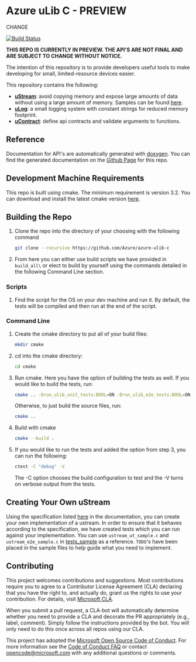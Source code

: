 # Azure uLib C - PREVIEW

CHANGE

[![Build Status](https://azure-iot-sdks.visualstudio.com/azure-iot-stuben/_apis/build/status/azure-iot-ulib/azure-iot-ulib-build?branchName=master)](https://azure-iot-sdks.visualstudio.com/azure-iot-stuben/_build/latest?definitionId=176&branchName=master)

**THIS REPO IS CURRENTLY IN PREVIEW. THE API'S ARE NOT FINAL AND ARE SUBJECT TO CHANGE WITHOUT NOTICE.**

The intention of this repository is to provide developers useful tools to make developing for small, limited-resource devices easier.

This repository contains the following:

* [**uStream**](https://azure.github.io/azure-ulib-c/ustream__base_8h.html): avoid copying memory and expose large amounts of data without using a large amount of memory. Samples can be found [here](https://github.com/Azure/azure-ulib-c/tree/master/samples).
* [**uLog**](https://azure.github.io/azure-ulib-c/ulog_8h.html): a small logging system with constant strings for reduced memory footprint.
* [**uContract**](https://azure.github.io/azure-ulib-c/ucontract_8h.html): define api contracts and validate arguments to functions.

## Reference

Documentation for API's are automatically generated with [doxygen](http://www.doxygen.nl/). You can find the generated documentation
on the [Github Page](https://azure.github.io/azure-ulib-c) for this repo.

## Development Machine Requirements

This repo is built using cmake. The minimum requirement is version 3.2. You can download and install the latest cmake version [here](https://cmake.org/).

## Building the Repo

1. Clone the repo into the directory of your choosing with the following command

    ```bash
    git clone --recursive https://github.com/Azure/azure-ulib-c
    ```

2. From here you can either use build scripts we have provided in `build_all\` or elect to build by yourself using the commands detailed in the following Command Line section.

### Scripts

1. Find the script for the OS on your dev machine and run it. By default, the tests will be compiled and then run at the end of the script.

### Command Line

1. Create the cmake directory to put all of your build files:

    ```bash
    mkdir cmake
    ```

2. cd into the cmake directory:

    ```bash
    cd cmake
    ```

3. Run cmake. Here you have the option of building the tests as well. If you would like to build the tests, run:

    ```bash
    cmake .. -Drun_ulib_unit_tests:BOOL=ON -Drun_ulib_e2e_tests:BOOL=ON
    ```

    Otherwise, to just build the source files, run:

    ```bash
    cmake ..
    ```

4. Build with cmake

    ```bash
    cmake --build .
    ```

5. If you would like to run the tests and added the option from step 3, you can run the following:

    ```bash
    ctest -C "debug" -V
    ```

    The -C option chooses the build configuration to test and the -V turns on verbose output from the tests.

## Creating Your Own uStream

Using the specification listed [here](https://azure.github.io/azure-ulib-c/ustream__base_8h.html) in the
documentation, you can create your own implementation of a ustream. In order to ensure that it behaves
according to the specification, we have created tests which you can run against your implementation. 
You can use `ustream_ut_sample.c` and `ustream_e2e_sample.c` in [tests_sample](tests/tests_sample) as a
reference. `TODO`'s have been placed in the sample files to help guide what you need to implement.

## Contributing

This project welcomes contributions and suggestions.  Most contributions require you to agree to a
Contributor License Agreement (CLA) declaring that you have the right to, and actually do, grant us
the rights to use your contribution. For details, visit [Microsoft CLA](https://cla.microsoft.com).

When you submit a pull request, a CLA-bot will automatically determine whether you need to provide
a CLA and decorate the PR appropriately (e.g., label, comment). Simply follow the instructions
provided by the bot. You will only need to do this once across all repos using our CLA.

This project has adopted the [Microsoft Open Source Code of Conduct](https://opensource.microsoft.com/codeofconduct/).
For more information see the [Code of Conduct FAQ](https://opensource.microsoft.com/codeofconduct/faq/) or
contact [opencode@microsoft.com](mailto:opencode@microsoft.com) with any additional questions or comments.
